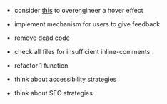 - consider [this](https://www.youtube.com/watch?v=7nTQA_6CL6M) to overengineer a hover effect



- implement mechanism for users to give feedback
- remove dead code
- check all files for insufficient inline-comments
- refactor 1 function
- think about accessibility strategies
- think about SEO strategies
